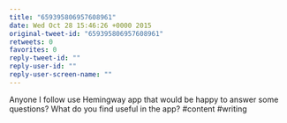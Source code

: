 ```yaml
---
title: "659395806957608961"
date: Wed Oct 28 15:46:26 +0000 2015
original-tweet-id: "659395806957608961"
retweets: 0
favorites: 0
reply-tweet-id: ""
reply-user-id: ""
reply-user-screen-name: ""
---
```

Anyone I follow use Hemingway app that would be happy to answer some questions? What do you find useful in the app? #content #writing

